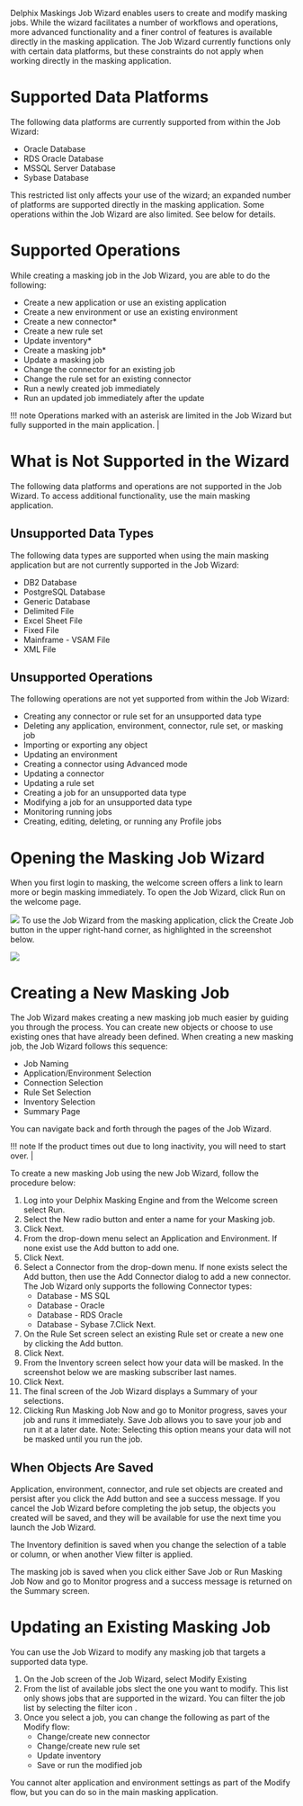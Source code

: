Delphix Maskings Job Wizard  enables users to create and modify masking jobs. 
While the wizard facilitates a number of workflows and operations, more
advanced functionality and a finer control of features is available directly
in the masking application. The Job Wizard currently functions only with certain
data platforms, but these constraints do not apply when working directly in the
masking application.

# Supported Data Platforms
The following data platforms are currently supported from within the Job Wizard:
 - Oracle Database
 - RDS Oracle Database
 - MSSQL Server Database
 - Sybase Database

This restricted list only affects your use of the wizard; an expanded number of
platforms are supported directly in the masking application. Some operations
within the Job Wizard are also limited. See below for details.

# Supported Operations
While creating a masking job in the Job Wizard, you are able to do the following:

- Create a new application or use an existing application
- Create a new environment or use an existing environment
- Create a new connector*
- Create a new rule set
- Update inventory*
- Create a masking job*
- Update a masking job
- Change the connector for an existing job
- Change the rule set for an existing connector
- Run a newly created job immediately
- Run an updated job immediately after the update

!!! note
    Operations marked with an asterisk are limited in the Job Wizard but fully supported in the main application. |

# What is Not Supported in the Wizard
The following data platforms and operations are not supported in the Job Wizard.
To access additional functionality, use the main masking application.

## Unsupported Data Types
The following data types are supported when using the main masking application
but are not currently supported in the Job Wizard:

- DB2 Database
- PostgreSQL Database
- Generic Database
- Delimited File
- Excel Sheet File
- Fixed File
- Mainframe - VSAM File
- XML File

## Unsupported Operations
The following operations are not yet supported from within the Job Wizard:

- Creating any connector or rule set for an unsupported data type
- Deleting any application, environment, connector, rule set, or masking job
- Importing or exporting any object
- Updating an environment
- Creating a connector using Advanced mode
- Updating a connector
- Updating a rule set
- Creating a job for an unsupported data type
- Modifying a job for an unsupported data type
- Monitoring running jobs
- Creating, editing, deleting, or running any Profile jobs

# Opening the Masking Job Wizard
When you first login to masking, the welcome screen offers a link to learn more
or begin masking immediately. To open the Job Wizard, click Run on the welcome
page.

![](welcome.png)
To use the Job Wizard from the masking application, click the Create Job button
in the upper right-hand corner, as highlighted in the screenshot below.

![](create_job.png)

# Creating a New Masking Job
The Job Wizard makes creating a new masking job much easier by guiding you 
through the process. You can create new objects or choose to use existing ones
that have already been defined.  When creating a new masking job, the Job Wizard
follows this sequence:

- Job Naming
- Application/Environment Selection
- Connection Selection
- Rule Set Selection
- Inventory Selection
- Summary Page

You can navigate back and forth through the pages of the Job Wizard.

!!! note
    If the product times out due to long inactivity, you will need to start over. |

To create a new masking Job using the new Job Wizard, follow the procedure below: 

1. Log into your Delphix Masking Engine and from the Welcome screen select  Run.
2. Select the New radio button and enter a name for your Masking job.
3. Click Next.
4. From the drop-down menu select an Application and Environment. If none exist use the Add button to add one.
5. Click Next.
6. Select a Connector from the drop-down menu. If none exists select the Add button, then use the Add Connector dialog to add a new connector. The Job Wizard only supports the following  Connector types:
   - Database - MS SQL
   - Database - Oracle
   - Database - RDS Oracle
   - Database - Sybase
7.Click Next. 
8. On the Rule Set screen select an existing Rule set or create a new one by clicking the Add button.
9. Click Next.
10. From the Inventory screen select how your data will be masked. In the screenshot below we are masking subscriber last names.
11. Click Next.
12. The final screen of the Job Wizard displays a Summary of your selections.
13. Clicking Run Masking Job Now and go to Monitor progress, saves your job and runs it immediately. Save Job allows you to save your job and run it at a later date. Note: Selecting this option means your data will not be masked until you run the job.

## When Objects Are Saved
Application, environment, connector, and rule set objects are created and
persist after you click the Add button and see a success message. If you cancel
the Job Wizard before completing the job setup, the objects you created will be
saved, and they will be available for use the next time you launch the Job Wizard.

The Inventory definition is saved when you change the selection of a table or
column, or when another View filter is applied.

The masking job is saved when you click either Save Job or Run Masking Job Now
and go to Monitor progress and a success message is returned on the
Summary screen.

# Updating an Existing Masking Job
You can use the Job Wizard to modify any masking job that targets a supported
data type.

1. On the Job screen of the Job Wizard, select Modify Existing
2. From the list of available jobs slect the one you want to modify. This list only shows jobs that are supported in the wizard. You can filter the job list by selecting the filter icon .
3. Once you select a job, you can change the following as part of the Modify flow:
   - Change/create new connector
   - Change/create new rule set
   - Update inventory
   - Save or run the modified job

 You cannot alter application and environment settings as part of the Modify
 flow, but you can do so in the main masking application.

